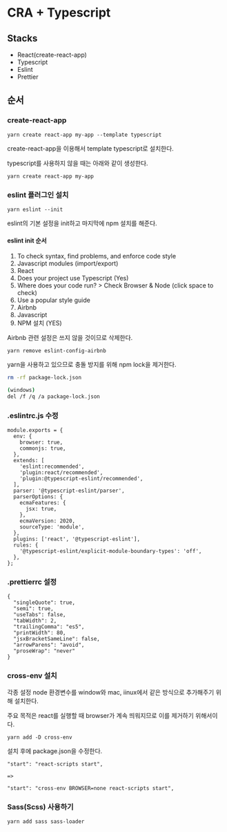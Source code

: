 # CRA + Typescript

## Stacks

* React(create-react-app)
* Typescript
* Eslint
* Prettier

## 순서

### create-react-app

```
yarn create react-app my-app --template typescript
```

create-react-app을 이용해서 template typescript로 설치한다.

typescript를 사용하지 않을 때는 아래와 같이 생성한다.

```
yarn create react-app my-app
```

### eslint 플러그인 설치

```
yarn eslint --init
```

eslint의 기본 설정을 init하고 마지막에 npm 설치를 해준다.

#### eslint init 순서
1. To check syntax, find problems, and enforce code style
2. Javascript modules (import/export)
3. React
4. Does your project use Typescript (Yes)
5. Where does your code run? > Check Browser & Node (click space to check)
6. Use a popular style guide
7. Airbnb
8. Javascript
9. NPM 설치 (YES)

Airbnb 관련 설정은 쓰지 않을 것이므로 삭제한다.

```
yarn remove eslint-config-airbnb
```

yarn을 사용하고 있으므로 충돌 방지를 위해 npm lock을 제거한다.

```bash
rm -rf package-lock.json

(windows)
del /f /q /a package-lock.json 
```

### .eslintrc.js 수정

```
module.exports = {
  env: {
    browser: true,
    commonjs: true,
  },
  extends: [
    'eslint:recommended',
    'plugin:react/recommended',
    'plugin:@typescript-eslint/recommended',
  ],
  parser: '@typescript-eslint/parser',
  parserOptions: {
    ecmaFeatures: {
      jsx: true,
    },
    ecmaVersion: 2020,
    sourceType: 'module',
  },
  plugins: ['react', '@typescript-eslint'],
  rules: {
    '@typescript-eslint/explicit-module-boundary-types': 'off',
  },
};

```

### .prettierrc 설정

```
{
  "singleQuote": true,
  "semi": true,
  "useTabs": false,
  "tabWidth": 2,
  "trailingComma": "es5",
  "printWidth": 80,
  "jsxBracketSameLine": false,
  "arrowParens": "avoid",
  "proseWrap": "never"
}
```

### cross-env 설치

각종 설정 node 환경변수를 window와 mac, iinux에서 같은 방식으로 추가해주기 위해 설치한다.

주요 목적은 react를 실행할 때 browser가 계속 띄워지므로 이를 제거하기 위해서이다.

```
yarn add -D cross-env
```

설치 후에 package.json을 수정한다.

```
"start": "react-scripts start",

=>

"start": "cross-env BROWSER=none react-scripts start",
```

### Sass(Scss) 사용하기

```
yarn add sass sass-loader
```



